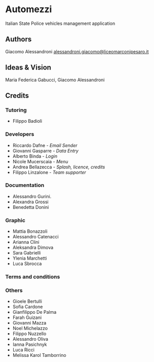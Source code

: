 # Automezzi

Italian State Police vehicles management application

## Authors

Giacomo Alessandroni <alessandroni.giacomo@liceomarconipesaro.it>

## Ideas & Vision

Maria Federica Gabucci, Giacomo Alessandroni

## Credits

### Tutoring
* Filippo Badioli

### Developers
* Riccardo Dafne - *Email Sender*
* Giovanni Gasparre - *Data Entry*
* Alberto Binda - *Login*
* Nicole Mucerscaia - *Menu*
* Andrea Bellazecca - *Splash, licence, credits*
* Filippo Linzalone - *Team supporter*

### Documentation
* Alessandro Gurini.
* Alexandra Grossi
* Benedetta Donini
  

### Graphic
* Mattia Bonazzoli
* Alessandro Catenacci
* Arianna Clini
* Aleksandra Dimova
* Sara Gabrielli
* Ylenia Marchetti
* Luca Sbrocca

### Terms and conditions

### Others
* Gioele Bertulli
* Sofia Cardone
* Gianfilippo De Palma
* Farah Guizani
* Giovanni Mazza
* Noel Michelazzo
* Filippo Nuzzello
* Alessandro Oliva
* Ianna Pasichnyk
* Luca Ricci
* Melissa Karol Tamborrino

